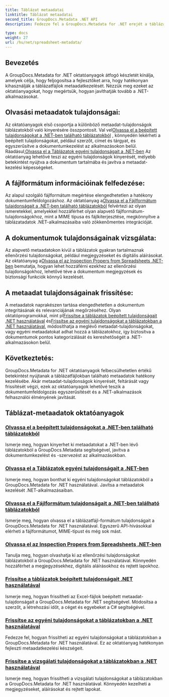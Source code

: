 ```yaml
---
title: Táblázat metaadatai
linktitle: Táblázat metaadatai
second_title: GroupDocs.Metadata .NET API
description: Fedezze fel a GroupDocs.Metadata for .NET erejét a táblázat tulajdonságainak olvasásáról és frissítéséről szóló oktatóanyagokkal. Növelje a metaadatok kezelését .NET-alkalmazásaiban.

type: docs
weight: 27
url: /hu/net/spreadsheet-metadata/
---
```

## Bevezetés

A GroupDocs.Metadata for .NET oktatóanyagok átfogó készletét kínálja, amelyek célja, hogy feljogosítsa a fejlesztőket arra, hogy hatékonyan kihasználják a táblázatfájlok metaadatkezelését. Nézzük meg ezeket az oktatóanyagokat, hogy megértsük, hogyan javíthatják tovább a .NET-alkalmazásokat.

## Olvasási metaadatok tulajdonságai:
Az oktatóanyagok első csoportja a különböző metaadat-tulajdonságok táblázatokból való kinyerésére összpontosít. Val vel[Olvassa el a beépített tulajdonságokat a .NET-ben található táblázatokból](./read-built-in-properties-spreadsheets/) , könnyedén lekérheti a beépített tulajdonságokat, például szerzőt, címet és tárgyat, és egyszerűsítve a dokumentumkezelést az alkalmazásokon belül. Ráadásul,[Olvassa el a Táblázatok egyéni tulajdonságait a .NET-ben](./read-custom-properties-spreadsheets/) Az oktatóanyag lehetővé teszi az egyéni tulajdonságok kinyerését, mélyebb betekintést nyújtva a dokumentum tartalmába és javítva a metaadat-kezelési képességeket.

## A fájlformátum információinak felfedezése:
 Az alapul szolgáló fájlformátum megértése elengedhetetlen a hatékony dokumentumfeldolgozáshoz. Az oktatóanyag a[Olvassa el a Fájlformátum tulajdonságait a .NET-ben található táblázatokból](./read-file-format-properties-spreadsheets/) felvértezi az olyan ismeretekkel, amelyekkel hozzáférhet olyan alapvető fájlformátum-tulajdonságokhoz, mint a MIME típusa és fájlkiterjesztése, megkönnyítve a táblázatadatok .NET-alkalmazásaiba való zökkenőmentes integrációját.

## A dokumentumok tulajdonságainak vizsgálata:
Az alapvető metaadatokon kívül a táblázatok gyakran tartalmaznak ellenőrzési tulajdonságokat, például megjegyzéseket és digitális aláírásokat. Az oktatóanyag a[Olvassa el az Inspection Propers from Spreadsheets .NET-ben](./read-inspection-properties-spreadsheets/) bemutatja, hogyan lehet hozzáférni ezekhez az ellenőrzési tulajdonságokhoz, lehetővé téve a dokumentum megjegyzések és biztonsági funkciók könnyű kezelését.

## A metaadat tulajdonságainak frissítése:
 A metaadatok naprakészen tartása elengedhetetlen a dokumentum integritásának és relevanciájának megőrzéséhez. Olyan oktatóprogramokkal, mint pl[Frissítse a táblázatok beépített tulajdonságait .NET használatával](./update-built-in-properties-spreadsheets/) és[Frissítse az egyéni tulajdonságokat a táblázatokban a .NET használatával](./update-custom-properties-spreadsheets/), módosíthatja a meglévő metaadat-tulajdonságokat, vagy egyéni metaadatokat adhat hozzá a táblázatokhoz, így biztosítva a dokumentumok pontos kategorizálását és kereshetőségét a .NET-alkalmazásokon belül.

## Következtetés:
GroupDocs.Metadata for .NET oktatóanyagok felbecsülhetetlen értékű betekintést nyújtanak a táblázatfájlokban található metaadatok hatékony kezelésébe. Akár metaadat-tulajdonságok kinyerését, feltárását vagy frissítését végzi, ezek az oktatóanyagok lehetővé teszik a dokumentumfeldolgozás egyszerűsítését és a .NET-alkalmazások felhasználói élményének javítását.

## Táblázat-metaadatok oktatóanyagok
### [Olvassa el a beépített tulajdonságokat a .NET-ben található táblázatokból](./read-built-in-properties-spreadsheets/)
Ismerje meg, hogyan kinyerhet ki metaadatokat a .NET-ben lévő táblázatokból a GroupDocs.Metadata segítségével, javítva a dokumentumkezelést és -szervezést az alkalmazásokban.
### [Olvassa el a Táblázatok egyéni tulajdonságait a .NET-ben](./read-custom-properties-spreadsheets/)
Ismerje meg, hogyan bonthat ki egyéni tulajdonságokat táblázatokból a GroupDocs.Metadata for .NET használatával. Javítsa a metaadatok kezelését .NET-alkalmazásaiban.
### [Olvassa el a Fájlformátum tulajdonságait a .NET-ben található táblázatokból](./read-file-format-properties-spreadsheets/)
Ismerje meg, hogyan olvassa el a táblázatfájl-formátum tulajdonságait a GroupDocs.Metadata for .NET használatával. Egyszerű API-hívásokkal elérheti a fájlformátumot, MIME-típust és még sok mást.
### [Olvassa el az Inspection Propers from Spreadsheets .NET-ben](./read-inspection-properties-spreadsheets/)
Tanulja meg, hogyan olvashatja ki az ellenőrzési tulajdonságokat táblázatokból a GroupDocs.Metadata for .NET használatával. Könnyedén hozzáférhet a megjegyzésekhez, digitális aláírásokhoz és rejtett lapokhoz.
### [Frissítse a táblázatok beépített tulajdonságait .NET használatával](./update-built-in-properties-spreadsheets/)
Ismerje meg, hogyan frissítheti az Excel-fájlok beépített metaadat-tulajdonságait a GroupDocs.Metadata for .NET segítségével. Módosítsa a szerzőt, a létrehozási időt, a céget és egyebeket a C# segítségével.
### [Frissítse az egyéni tulajdonságokat a táblázatokban a .NET használatával](./update-custom-properties-spreadsheets/)
Fedezze fel, hogyan frissítheti az egyéni tulajdonságokat a táblázatokban a GroupDocs.Metadata for .NET használatával. Ez az oktatóanyag hatékonyan fejleszti metaadatkezelési készségeit.
### [Frissítse a vizsgálati tulajdonságokat a táblázatokban a .NET használatával](./update-inspection-properties-spreadsheets/)
Ismerje meg, hogyan frissítheti a vizsgálati tulajdonságokat a táblázatokban a GroupDocs.Metadata for .NET használatával. Könnyedén kezelheti a megjegyzéseket, aláírásokat és rejtett lapokat.